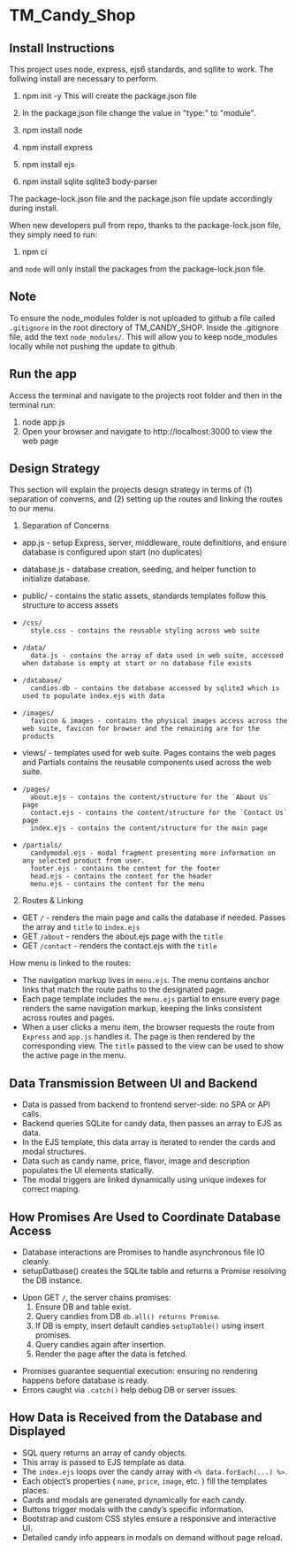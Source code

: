 # TM_Candy_Shop

## Install Instructions
This project uses node, express, ejs6 standards, and sqllite to work.
The follwing install are necessary to perform.

1. npm init -y
This will create the package.json file
2. In the package.json file change the value in "type:" to "module".

3. npm install node
4. npm install express
5. npm install ejs
6. npm install sqlite sqlite3 body-parser

The package-lock.json file and the package.json file update accordingly during install.

When new developers pull from repo, thanks to the package-lock.json file, they simply need to run:

1. npm ci

and `node` will only install the packages from the package-lock.json file.

## Note
To ensure the node_modules folder is not uploaded to github a file called `.gitignore` in the root directory of TM_CANDY_SHOP. Inside the .gitignore file, add the text `node_modules/`. This will allow you to keep node_modules locally while not pushing the update to github.

## Run the app
Access the terminal and navigate to the projects root folder and then in the terminal run:
1. node app.js
2. Open your browser and navigate to http://localhost:3000 to view the web page


## Design Strategy
This section will explain the projects design strategy in terms of (1) separation of converns, and (2) setting up the routes and linking the routes to our menu.

1. Separation of Concerns
- app.js - setup Express, server, middleware, route definitions, and ensure database is configured upon start (no duplicates)
- database.js - database creation, seeding, and helper function to initialize database.

- public/ - contains the static assets, standards templates follow this structure to access assets
-     /css/
        style.css - contains the reusable styling across web suite
-     /data/
        data.js - contains the array of data used in web suite, accessed when database is empty at start or no database file exists
-     /database/
        candies.db - contains the database accessed by sqlite3 which is used to populate index.ejs with data
-     /images/
        favicon & images - contains the physical images access across the web suite, favicon for browser and the remaining are for the products

- views/ - templates used for web suite. Pages contains the web pages and Partials contains the reusable components used across the web suite.
-     /pages/
        about.ejs - contains the content/structure for the `About Us` page
        contact.ejs - contains the content/structure for the `Contact Us` page
        index.ejs - contains the content/structure for the main page
-     /partials/
        candymodal.ejs - modal fragment presenting more information on any selected product from user.
        footer.ejs - contains the content for the footer
        head.ejs - contains the content for the header
        menu.ejs - contains the content for the menu



2. Routes & Linking
- GET `/` - renders the main page and calls the database if needed. Passes the array and `title` to `index.ejs`
- GET `/about` - renders the about.ejs page with the `title`
- GET `/contact` - renders the contact.ejs with the `title`

How menu is linked to the routes:
- The navigation markup lives in `menu.ejs`. The menu contains anchor links that match the route paths to the designated page.
- Each page template includes the `menu.ejs` partial to ensure every page renders the same navigation markup, keeping the links consistent across routes and pages.
- When a user clicks a menu item, the browser requests the route from `Express` and `app.js` handles it. The page is then rendered by the corresponding view. The `title` passed to the view can be used to show the active page in the menu.


## Data Transmission Between UI and Backend
- Data is passed from backend to frontend server-side: no SPA or API calls.
- Backend queries SQLite for candy data, then passes an array to EJS as data.
- In the EJS template, this data array is iterated to render the cards and modal structures.
- Data such as candy name, price, flavor, image and description populates the UI elements statically.
- The modal triggers are linked dynamically using unique indexes for correct maping.


## How Promises Are Used to Coordinate Database Access
- Database interactions are Promises to handle asynchronous file IO cleanly.
- setupDatbase() creates the SQLite table and returns a Promise resolving the DB instance.
+ Upon GET `/`, the server chains promises:
    1. Ensure DB and table exist.
    2. Query candies from DB `db.all() returns Promise`.
    3. If DB is empty, insert default candies `setupTable()` using insert promises.
    4. Query candies again after insertion.
    5. Render the page after the data is fetched.
- Promises guarantee sequential execution: ensuring no rendering happens before database is ready.
- Errors caught via `.catch()` help debug DB or server issues.


## How Data is Received from the Database and Displayed
- SQL query returns an array of candy objects.
- This array is passed to EJS template as data.
- The `index.ejs` loops over the candy array with `<% data.forEach(...) %>`.
- Each object’s properties ( `name`, `price`, `image`, etc. ) fill the templates places.
- Cards and modals are generated dynamically for each candy.
- Buttons trigger modals with the candy’s specific information.
- Bootstrap and custom CSS styles ensure a responsive and interactive UI.
- Detailed candy info appears in modals on demand without page reload.